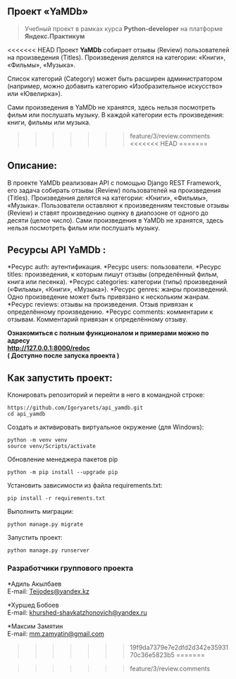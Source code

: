 ## Проект «YaMDb»

>Учебный проект в рамках курса __Python-developer__ на платформе __Яндекс.Практикум__

<<<<<<< HEAD
Проект __YaMDb__ собирает отзывы (Review) пользователей на произведения (Titles). Произведения делятся на категории: «Книги», «Фильмы», «Музыка».

Список категорий (Category) может быть расширен администратором (например, можно добавить категорию «Изобразительное искусство» или «Ювелирка»).

Сами произведения в YaMDb не хранятся, здесь нельзя посмотреть фильм или послушать музыку.
В каждой категории есть произведения: книги, фильмы или музыка.
>>>>>>> feature/3/review.comments
<<<<<<< HEAD
=======
## Описание:

В проекте YaMDb реализован API с помощью Django REST Framework, его задача собирать отзывы (Review) пользователей на произведения (Titles). Произведения делятся на категории: «Книги», «Фильмы», «Музыка».
Пользователи оставляют к произведениям текстовые отзывы (Review) и ставят произведению оценку в диапозоне от одного до десяти (целое число).
Сами произведения в YaMDb не хранятся, здесь нельзя посмотреть фильм или послушать музыку.

## Ресурсы API  __YaMDb__ :

*Ресурс auth: аутентификация.
*Ресурс users: пользователи.
*Ресурс titles: произведения, к которым пишут отзывы (определённый фильм, книга или песенка).
*Ресурс categories: категории (типы) произведений («Фильмы», «Книги», «Музыка»).
*Ресурс genres: жанры произведений. Одно произведение может быть привязано к нескольким жанрам.
*Ресурс reviews: отзывы на произведения. Отзыв привязан к определённому произведению.
*Ресурс comments: комментарии к отзывам. Комментарий привязан к определённому отзыву.

__Ознакомиться с полным функционалом и примерами можно по адресу__   
__http://127.0.0.1:8000/redoc__  
__( Доступно после запуска проекта )__

## Как запустить проект:

Клонировать репозиторий и перейти в него в командной строке:

```
https://github.com/Igoryarets/api_yamdb.git
cd api_yamdb
```

Cоздать и активировать виртуальное окружение (для Windows):

```
python -m venv venv
source venv/Scripts/activate
```

Обновление менеджера пакетов pip

```
python -m pip install --upgrade pip
```

Установить зависимости из файла requirements.txt:

```
pip install -r requirements.txt
```

Выполнить миграции:

```
python manage.py migrate
```

Запустить проект:

```
python manage.py runserver
``` 



### Разработчики группового проекта

*Адиль Акылбаев  
E-mail: [Teijodes@yandex.kz](mailto:Teijodes@yandex.kz)

*Хуршед Бобоев  
E-mail: [khurshed-shavkatzhonovich@yandex.ru](mailto:khurshed-shavkatzhonovich@yandex.ru)

*Максим Замятин  
E-mail: [mm.zamyatin@gmail.com](mailto:mm.zamyatin@gmail.com)
>>>>>>> 19f9da7379e7e2dfd2d342e3593170c36e5823b5
=======

>>>>>>> feature/3/review.comments
